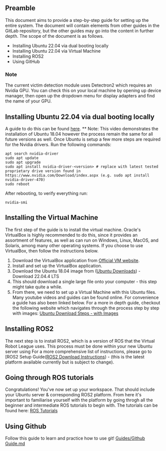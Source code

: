 ## Preamble

This document aims to provide a step-by-step guide for setting up the entire system. The document will contain elements from other guides in the GitLab repository, but the other guides may go into the content in further depth. The scope of the document is as follows. 

* Installing Ubuntu 22.04 via dual booting locally
* Installing Ubuntu 22.04 via Virtual Machine
* Installing ROS2
* Using GitHub

### Note 

The current victim detection module uses Detectron2 which requires an Nvidia GPU. You can check this on your local machine by opening up device manager, then open up the dropdown menu for display adapters and find the name of your GPU. 

## Installing Ubuntu 22.04 via dual booting locally
A guide to do this can be found [here](https://www.youtube.com/watch?v=u5QyjHIYwTQ). 
** Note: This video demonstrates the installation of Ubuntu 18.04 however the process remain the same for all future versions as well.
Once Ubuntu is setup a few more steps are required for the Nvidia drivers. Run the following commands:
```
apt search nvidia-driver
sudo apt update
sudo apt upgrade
sudo apt install nvidia-driver-<version> # replace with latest tested proprietary drive version found in https://www.nvidia.com/Download/index.aspx (e.g. sudo apt install nvidia-driver-470)
sudo reboot
```
After rebooting, to verify everything run:
```
nvidia-smi
```

## Installing the Virtual Machine

The first step of the guide is to install the virtual machine. Oracle's VirtualBox is highly recommended to do this, since it provides an assortment of features, as well as can run on Windows, Linux, MacOS, and Solaris, among many other operating systems. If you choose to use VirtualBox, then follow the instructions below.

1) Download the VirtualBox application from [Official VM website](https://www.virtualbox.org/wiki/Downloads).
2) Install and set up the VirtualBox application.
3) Download the Ubuntu 18.04 image from ([Ubuntu Downloads]([https://docs.ros.org/en/iron/Installation/Ubuntu-Install-Debians.html](https://ubuntu.com/download/desktop))) - Download 22.04.4 LTS
4) This should download a single large file onto your computer - this step might take quite a while.
5) From there, we need to set up a Virtual Machine with this Ubuntu files. Many youtube videos and guides can be found online. For convenience a guide has also been linked below.
For a more in depth guide, checkout the following website which navigates through the process step by step with images: [Ubuntu Download Steps - with Images](https://medium.com/@fildzaanf/how-to-install-ubuntu-22-04-1-server-on-virtualbox-fe9ab1e0e8)

## Installing ROS2

The next step is to install ROS2, which is a version of ROS that the Virtual Robot League uses. This process must be done within your new Ubuntu server using For a more comprehensive list of instructions, please go to [ROS2 Setup Guide([ROS2 Download Instructions](https://docs.ros.org/en/iron/Installation/Ubuntu-Install-Debians.html)) - (this is the latest platform available currently but is subject to change).

## Going through ROS tutorials

Congratulations! You've now set up your workspace. That should include your Ubuntu server & corresponding ROS2 platform. From here it's important to familiarise yourself with the platform by going throgh all the beginner and intermediate ROS tutorials to begin with. The tutorials can be found here:
[ROS Tutorials](https://docs.ros.org/en/iron/Tutorials.html)

## Using Github
Follow this guide to learn and practice how to use git! [Guides/Github Guide.md](https://github.com/a-marugan/AI4Everyone-Rescue/blob/main/Guides/GitHub%20Guide.md)



